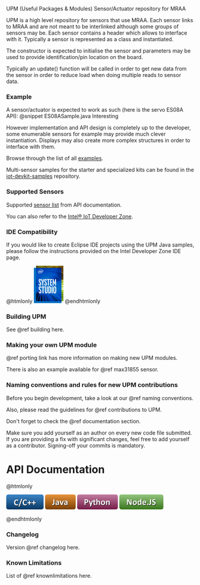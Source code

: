 UPM (Useful Packages & Modules) Sensor/Actuator repository for MRAA

UPM is a high level repository for sensors that use MRAA. Each sensor links
to MRAA and are not meant to be interlinked although some groups of sensors
may be. Each sensor contains a header which allows to interface with it.
Typically a sensor is represented as a class and instantiated.

The constructor is expected to initialise the sensor and parameters may be used
to provide identification/pin location on the board.

Typically an update() function will be called in order to get new data from the
sensor in order to reduce load when doing multiple reads to sensor data.

### Example

A sensor/actuator is expected to work as such (here is the servo ES08A API):
@snippet ES08ASample.java Interesting

However implementation and API design is completely up to the developer, some
enumerable sensors for example may provide much clever instantiation. Displays
may also create more complex structures in order to interface with them.

Browse through the list of all [examples](https://github.com/intel-iot-devkit/upm/tree/master/examples/java).

Multi-sensor samples for the starter and specialized kits can be found in the
[iot-devkit-samples](https://github.com/intel-iot-devkit/iot-devkit-samples) repository.

### Supported Sensors

Supported [sensor list](http://iotdk.intel.com/docs/master/upm/java/modules.html) from API documentation.

You can also refer to the [Intel® IoT Developer Zone](https://software.intel.com/iot/hardware/sensors).

### IDE Compatibility

If you would like to create Eclipse IDE projects using the UPM Java samples,
please follow the instructions provided on the Intel Developer Zone IDE page.

@htmlonly
<a href="https://software.intel.com/iot/software/ide"><img src="../docs/icons/iss.png"/></a>
@endhtmlonly

### Building UPM

See @ref building here.

### Making your own UPM module

@ref porting link has more information on making new UPM modules.

There is also an example available for @ref max31855 sensor.

### Naming conventions and rules for new UPM contributions

Before you begin development, take a look at our @ref naming conventions.

Also, please read the guidelines for @ref contributions to UPM.

Don't forget to check the @ref documentation section.

Make sure you add yourself as an author on every new code file submitted.
If you are providing a fix with significant changes, feel free to add yourself
as a contributor. Signing-off your commits is mandatory.

API Documentation
==============

@htmlonly

<a href="http://iotdk.intel.com/docs/master/upm"><img src="../docs/icons/c++.png"/></a>
<a href="http://iotdk.intel.com/docs/master/upm/java"><img src="../docs/icons/java.png"/></a>
<a href="http://iotdk.intel.com/docs/master/upm/python"><img src="../docs/icons/python.png"/></a>
<a href="http://iotdk.intel.com/docs/master/upm/node"><img src="../docs/icons/node.png"/></a>

@endhtmlonly

### Changelog
Version @ref changelog here.

### Known Limitations
List of @ref knownlimitations here.
